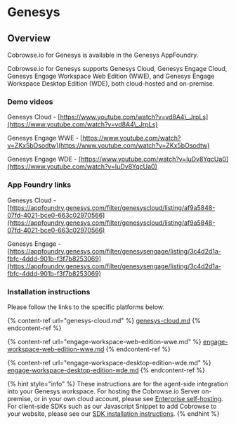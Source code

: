 # Genesys

## Overview

Cobrowse.io for Genesys is available in the Genesys AppFoundry.&#x20;

Cobrowse.io for Genesys supports Genesys Cloud, Genesys Engage Cloud, Genesys Engage Workspace Web Edition (WWE), and Genesys Engage Workspace Desktop Edition (WDE), both cloud-hosted and on-premise.&#x20;

### Demo videos

Genesys Cloud - [https://www.youtube.com/watch?v=vd8A4\_JrpLs](https://www.youtube.com/watch?v=vd8A4\_JrpLs)

Genesys Engage WWE - [https://www.youtube.com/watch?v=ZKx5bOsodtw](https://www.youtube.com/watch?v=ZKx5bOsodtw)

Genesys Engage WDE - [https://www.youtube.com/watch?v=IuDv8YqcUa0](https://www.youtube.com/watch?v=IuDv8YqcUa0)

### App Foundry links

Genesys Cloud - [https://appfoundry.genesys.com/filter/genesyscloud/listing/af9a5848-07fd-4021-bce0-663c02970566](https://appfoundry.genesys.com/filter/genesyscloud/listing/af9a5848-07fd-4021-bce0-663c02970566)

Genesys Engage - [https://appfoundry.genesys.com/filter/genesysengage/listing/3c4d2d1a-fbfc-4ddd-901b-f3f7b8253069](https://appfoundry.genesys.com/filter/genesysengage/listing/3c4d2d1a-fbfc-4ddd-901b-f3f7b8253069)

### Installation instructions

Please follow the links to the specific platforms below.&#x20;

{% content-ref url="genesys-cloud.md" %}
[genesys-cloud.md](genesys-cloud.md)
{% endcontent-ref %}

{% content-ref url="engage-workspace-web-edition-wwe.md" %}
[engage-workspace-web-edition-wwe.md](engage-workspace-web-edition-wwe.md)
{% endcontent-ref %}

{% content-ref url="engage-workspace-desktop-edition-wde.md" %}
[engage-workspace-desktop-edition-wde.md](engage-workspace-desktop-edition-wde.md)
{% endcontent-ref %}



{% hint style="info" %}
These instructions are for the agent-side integration into your Genesys workspace. For hosting the Cobrowse.io Server on-premise, or in your own cloud account, please see [Enterprise self-hosting](../../../enterprise-self-hosting/docker-compose.md). For client-side SDKs such as our Javascript Snippet to add Cobrowse to your website, please see our [SDK installation instructions](https://docs.cobrowse.io/).&#x20;
{% endhint %}

